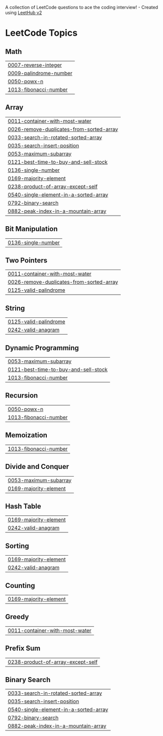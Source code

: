 A collection of LeetCode questions to ace the coding interview! - Created using [LeetHub v2](https://github.com/arunbhardwaj/LeetHub-2.0)
<!---LeetCode Topics Start-->
# LeetCode Topics
## Math
|  |
| ------- |
| [0007-reverse-integer](https://github.com/jahidulislam114593/LeetCode/tree/master/0007-reverse-integer) |
| [0009-palindrome-number](https://github.com/jahidulislam114593/LeetCode/tree/master/0009-palindrome-number) |
| [0050-powx-n](https://github.com/jahidulislam114593/LeetCode/tree/master/0050-powx-n) |
| [1013-fibonacci-number](https://github.com/jahidulislam114593/LeetCode/tree/master/1013-fibonacci-number) |
## Array
|  |
| ------- |
| [0011-container-with-most-water](https://github.com/jahidulislam114593/LeetCode/tree/master/0011-container-with-most-water) |
| [0026-remove-duplicates-from-sorted-array](https://github.com/jahidulislam114593/LeetCode/tree/master/0026-remove-duplicates-from-sorted-array) |
| [0033-search-in-rotated-sorted-array](https://github.com/jahidulislam114593/LeetCode/tree/master/0033-search-in-rotated-sorted-array) |
| [0035-search-insert-position](https://github.com/jahidulislam114593/LeetCode/tree/master/0035-search-insert-position) |
| [0053-maximum-subarray](https://github.com/jahidulislam114593/LeetCode/tree/master/0053-maximum-subarray) |
| [0121-best-time-to-buy-and-sell-stock](https://github.com/jahidulislam114593/LeetCode/tree/master/0121-best-time-to-buy-and-sell-stock) |
| [0136-single-number](https://github.com/jahidulislam114593/LeetCode/tree/master/0136-single-number) |
| [0169-majority-element](https://github.com/jahidulislam114593/LeetCode/tree/master/0169-majority-element) |
| [0238-product-of-array-except-self](https://github.com/jahidulislam114593/LeetCode/tree/master/0238-product-of-array-except-self) |
| [0540-single-element-in-a-sorted-array](https://github.com/jahidulislam114593/LeetCode/tree/master/0540-single-element-in-a-sorted-array) |
| [0792-binary-search](https://github.com/jahidulislam114593/LeetCode/tree/master/0792-binary-search) |
| [0882-peak-index-in-a-mountain-array](https://github.com/jahidulislam114593/LeetCode/tree/master/0882-peak-index-in-a-mountain-array) |
## Bit Manipulation
|  |
| ------- |
| [0136-single-number](https://github.com/jahidulislam114593/LeetCode/tree/master/0136-single-number) |
## Two Pointers
|  |
| ------- |
| [0011-container-with-most-water](https://github.com/jahidulislam114593/LeetCode/tree/master/0011-container-with-most-water) |
| [0026-remove-duplicates-from-sorted-array](https://github.com/jahidulislam114593/LeetCode/tree/master/0026-remove-duplicates-from-sorted-array) |
| [0125-valid-palindrome](https://github.com/jahidulislam114593/LeetCode/tree/master/0125-valid-palindrome) |
## String
|  |
| ------- |
| [0125-valid-palindrome](https://github.com/jahidulislam114593/LeetCode/tree/master/0125-valid-palindrome) |
| [0242-valid-anagram](https://github.com/jahidulislam114593/LeetCode/tree/master/0242-valid-anagram) |
## Dynamic Programming
|  |
| ------- |
| [0053-maximum-subarray](https://github.com/jahidulislam114593/LeetCode/tree/master/0053-maximum-subarray) |
| [0121-best-time-to-buy-and-sell-stock](https://github.com/jahidulislam114593/LeetCode/tree/master/0121-best-time-to-buy-and-sell-stock) |
| [1013-fibonacci-number](https://github.com/jahidulislam114593/LeetCode/tree/master/1013-fibonacci-number) |
## Recursion
|  |
| ------- |
| [0050-powx-n](https://github.com/jahidulislam114593/LeetCode/tree/master/0050-powx-n) |
| [1013-fibonacci-number](https://github.com/jahidulislam114593/LeetCode/tree/master/1013-fibonacci-number) |
## Memoization
|  |
| ------- |
| [1013-fibonacci-number](https://github.com/jahidulislam114593/LeetCode/tree/master/1013-fibonacci-number) |
## Divide and Conquer
|  |
| ------- |
| [0053-maximum-subarray](https://github.com/jahidulislam114593/LeetCode/tree/master/0053-maximum-subarray) |
| [0169-majority-element](https://github.com/jahidulislam114593/LeetCode/tree/master/0169-majority-element) |
## Hash Table
|  |
| ------- |
| [0169-majority-element](https://github.com/jahidulislam114593/LeetCode/tree/master/0169-majority-element) |
| [0242-valid-anagram](https://github.com/jahidulislam114593/LeetCode/tree/master/0242-valid-anagram) |
## Sorting
|  |
| ------- |
| [0169-majority-element](https://github.com/jahidulislam114593/LeetCode/tree/master/0169-majority-element) |
| [0242-valid-anagram](https://github.com/jahidulislam114593/LeetCode/tree/master/0242-valid-anagram) |
## Counting
|  |
| ------- |
| [0169-majority-element](https://github.com/jahidulislam114593/LeetCode/tree/master/0169-majority-element) |
## Greedy
|  |
| ------- |
| [0011-container-with-most-water](https://github.com/jahidulislam114593/LeetCode/tree/master/0011-container-with-most-water) |
## Prefix Sum
|  |
| ------- |
| [0238-product-of-array-except-self](https://github.com/jahidulislam114593/LeetCode/tree/master/0238-product-of-array-except-self) |
## Binary Search
|  |
| ------- |
| [0033-search-in-rotated-sorted-array](https://github.com/jahidulislam114593/LeetCode/tree/master/0033-search-in-rotated-sorted-array) |
| [0035-search-insert-position](https://github.com/jahidulislam114593/LeetCode/tree/master/0035-search-insert-position) |
| [0540-single-element-in-a-sorted-array](https://github.com/jahidulislam114593/LeetCode/tree/master/0540-single-element-in-a-sorted-array) |
| [0792-binary-search](https://github.com/jahidulislam114593/LeetCode/tree/master/0792-binary-search) |
| [0882-peak-index-in-a-mountain-array](https://github.com/jahidulislam114593/LeetCode/tree/master/0882-peak-index-in-a-mountain-array) |
<!---LeetCode Topics End-->
